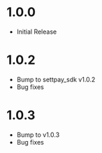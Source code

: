 # 1.0.0
- Initial Release

# 1.0.2
- Bump to settpay_sdk v1.0.2
- Bug fixes

# 1.0.3
- Bump to v1.0.3
- Bug fixes
